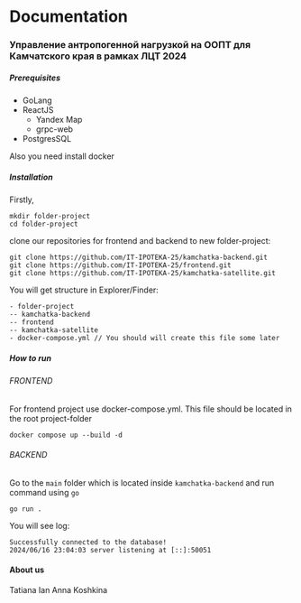 # Documentation

### Управление антропогенной нагрузкой на ООПТ для Камчатского края в рамках ЛЦТ 2024
##### Prerequisites
- GoLang
- ReactJS
  - Yandex Map
  - grpc-web
- PostgresSQL

Also you need install docker

##### Installation

Firstly,
```
mkdir folder-project
cd folder-project
```
clone our repositories for frontend and backend to new folder-project:

```
git clone https://github.com/IT-IPOTEKA-25/kamchatka-backend.git
git clone https://github.com/IT-IPOTEKA-25/frontend.git
git clone https://github.com/IT-IPOTEKA-25/kamchatka-satellite.git
```

You will get structure in Explorer/Finder:
```
- folder-project
-- kamchatka-backend
-- frontend
-- kamchatka-satellite
- docker-compose.yml // You should will create this file some later
```

##### How to run
###### FRONTEND
For frontend project use docker-compose.yml. This file should be located in the root project-folder
```
docker compose up --build -d 
```

###### BACKEND
Go to the `main` folder which is located inside `kamchatka-backend` and run command using `go`
```
go run .
```
You will see log:
```
Successfully connected to the database!
2024/06/16 23:04:03 server listening at [::]:50051
```

#### About us

Tatiana Ian
Anna Koshkina 
